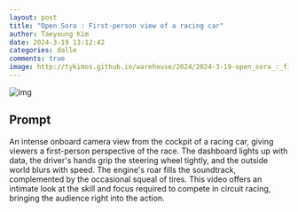 ```yaml
---
layout: post
title: "Open Sora : First-person view of a racing car"
author: Taeyoung Kim
date: 2024-3-19 13:12:42
categories: dalle
comments: true
image: http://tykimos.github.io/warehouse/2024/2024-3-19-open_sora_:_first-person_view_of_a_racing_car_title.gif
---
```


![img](http://tykimos.github.io/warehouse/2024/2024-3-19-open_sora_:_first-person_view_of_a_racing_car_title.gif)

## Prompt
An intense onboard camera view from the cockpit of a racing car, giving viewers a first-person perspective of the race. The dashboard lights up with data, the driver's hands grip the steering wheel tightly, and the outside world blurs with speed. The engine's roar fills the soundtrack, complemented by the occasional squeal of tires. This video offers an intimate look at the skill and focus required to compete in circuit racing, bringing the audience right into the action.


